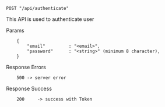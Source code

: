 ```POST "/api/authenticate"```

This API is used to authenticate user

Params 

```
    {
    	"email" 		: "<email>",
    	"password" 		: "<string>" (minimum 8 character),
    }
```
Response Errors

```
    500 -> server error
```
Response Success

```
    200 	-> success with Token
```